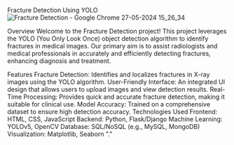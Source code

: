 Fracture Detection Using YOLO
![Fracture Detection - Google Chrome 27-05-2024 15_26_34](https://github.com/pramothkumarm/Fracture-Detection/assets/93421622/3d0cfc26-e5c1-437b-a10e-11404ae0937f)

Overview
Welcome to the Fracture Detection project! This project leverages the YOLO (You Only Look Once) object detection algorithm to identify fractures in medical images. Our primary aim is to assist radiologists and medical professionals in accurately and efficiently detecting fractures, enhancing diagnosis and treatment.

Features
Fracture Detection: Identifies and localizes fractures in X-ray images using the YOLO algorithm.
User-Friendly Interface: An integrated UI design that allows users to upload images and view detection results.
Real-Time Processing: Provides quick and accurate fracture detection, making it suitable for clinical use.
Model Accuracy: Trained on a comprehensive dataset to ensure high detection accuracy.
Technologies Used
Frontend: HTML, CSS, JavaScript
Backend: Python, Flask/Django
Machine Learning: YOLOv5, OpenCV
Database: SQL/NoSQL (e.g., MySQL, MongoDB)
Visualization: Matplotlib, Seaborn
"." 
